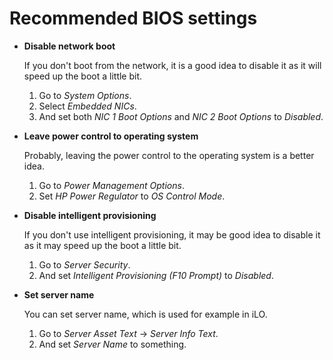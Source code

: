# Recommended BIOS settings

- **Disable network boot**

  If you don't boot from the network, it is a good idea to disable it as it will speed up the boot a little bit.
  
  1. Go to _System Options_.
  2. Select _Embedded NICs_.
  3. And set both _NIC 1 Boot Options_ and _NIC 2 Boot Options_ to _Disabled_.

- **Leave power control to operating system**

  Probably, leaving the power control to the operating system is a better idea.
  
  1. Go to _Power Management Options_.
  2. Set _HP Power Regulator_ to _OS Control Mode_.

- **Disable intelligent provisioning**

  If you don't use intelligent provisioning, it may be good idea to disable it as it may speed up the boot a little bit.
  
  1. Go to _Server Security_.
  2. And set _Intelligent Provisioning (F10 Prompt)_ to _Disabled_.

- **Set server name**

  You can set server name, which is used for example in iLO.
  
  1. Go to _Server Asset Text_ → _Server Info Text_.
  2. And set _Server Name_ to something.
